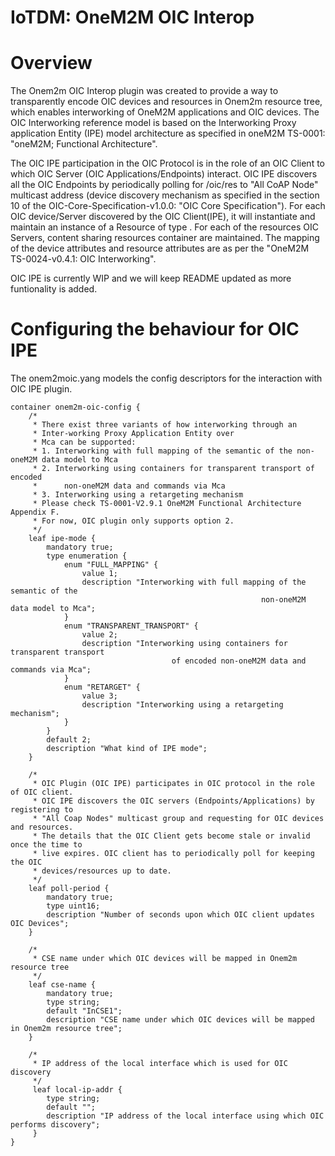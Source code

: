 # IoTDM: OneM2M OIC Interop

# Overview

The Onem2m OIC Interop plugin was created to provide a way to transparently encode OIC devices and
resources in Onem2m resource tree, which enables interworking of OneM2M applications and OIC devices.
The OIC Interworking reference model is based on the Interworking Proxy application Entity (IPE) 
model architecture as specified in oneM2M TS-0001: "oneM2M; Functional Architecture".

The OIC IPE participation in the OIC Protocol is in the role of an OIC Client to which OIC Server
(OIC Applications/Endpoints) interact. OIC IPE discovers all the OIC Endpoints by periodically 
polling for /oic/res to "All CoAP Node" multicast address (device discovery mechanism as specified
in the section 10 of the OIC-Core-Specification-v1.0.0: "OIC Core Specification"). 
For each OIC device/Server discovered by the OIC Client(IPE), it will instantiate and maintain 
an instance of a Resource of type <AE>. For each of the resources OIC Servers, content sharing 
resources container are maintained. The mapping of the device attributes and resource attributes 
are as per the "OneM2M TS-0024-v0.4.1: OIC Interworking".

OIC IPE is currently WIP and we will keep README updated as more funtionality is added.

# Configuring the behaviour for OIC IPE
The onem2moic.yang models the config descriptors for the interaction with OIC IPE plugin.

    container onem2m-oic-config {
        /*
         * There exist three variants of how interworking through an 
         * Inter-working Proxy Application Entity over
         * Mca can be supported:
         * 1. Interworking with full mapping of the semantic of the non-oneM2M data model to Mca
         * 2. Interworking using containers for transparent transport of encoded 
         *      non-oneM2M data and commands via Mca
         * 3. Interworking using a retargeting mechanism
         * Please check TS-0001-V2.9.1 OneM2M Functional Architecture Appendix F.
         * For now, OIC plugin only supports option 2.
         */
        leaf ipe-mode {
            mandatory true;
            type enumeration {
                enum "FULL_MAPPING" {
                    value 1;
                    description "Interworking with full mapping of the semantic of the 
                                                            non-oneM2M data model to Mca";
                }
                enum "TRANSPARENT_TRANSPORT" {
                    value 2;
                    description "Interworking using containers for transparent transport 
                                        of encoded non-oneM2M data and commands via Mca";
                }
                enum "RETARGET" {
                    value 3;
                    description "Interworking using a retargeting mechanism";
                }
            }
            default 2;
            description "What kind of IPE mode";
        }

        /*
         * OIC Plugin (OIC IPE) participates in OIC protocol in the role of OIC client. 
         * OIC IPE discovers the OIC servers (Endpoints/Applications) by registering to 
         * "All Coap Nodes" multicast group and requesting for OIC devices and resources. 
         * The details that the OIC Client gets become stale or invalid once the time to 
         * live expires. OIC client has to periodically poll for keeping the OIC 
         * devices/resources up to date.
         */
        leaf poll-period {
            mandatory true;
            type uint16;
            description "Number of seconds upon which OIC client updates OIC Devices";
        }

        /*
         * CSE name under which OIC devices will be mapped in Onem2m resource tree
         */
        leaf cse-name {
            mandatory true;
            type string;
            default "InCSE1";
            description "CSE name under which OIC devices will be mapped in Onem2m resource tree";
        }

        /*
         * IP address of the local interface which is used for OIC discovery
         */
         leaf local-ip-addr {
            type string;
            default "";
            description "IP address of the local interface using which OIC performs discovery";
         }
    }



